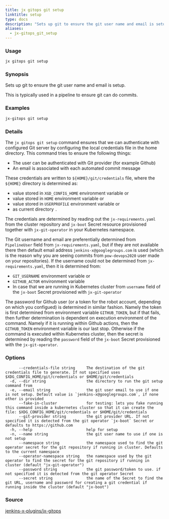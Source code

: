 ```yaml
---
title: jx gitops git setup
linktitle: setup
type: docs
description: "Sets up git to ensure the git user name and email is setup"
aliases:
  - jx-gitops_git_setup
---
```


### Usage

```bash
jx gitops git setup
```

### Synopsis

Sets up git to ensure the git user name and email is setup.
  
This is typically used in a pipeline to ensure git can do commits.

### Examples

  ```bash
  jx-gitops git setup

  ```
  
### Details

The `jx gitops git setup` command ensures that we can authenticate with configured Git server by configuring the local
credentials file in the home directory. This command tries to ensure the following things:

- The user can be authenticated with Git provider (for example Github)
- An email is associated with each automated commit message

These credentials are written to `${HOME}/git/credentials` file, where the `${HOME}` directory is determined as:

- value stored in `XGD_CONFIG_HOME` environment variable or
- value stored in `HOME` environment variable or
- value stored in `USERPROFILE` environment variable or
- as current directory `.`

The credentials are determined by reading out the `jx-requirements.yaml` from the cluster repository and `jx-boot`
Secret resource provisioned together with `jx-git-operator` in your Kubernetes namespace.

The Git username and email are preferentially determined from `PipelineUser` field from `jx-requirements.yaml`, but if
they are not available there then default email address `jenkins-x@googlegroups.com` is used (which is the reason why
you are seeing commits from `pow-devops2020` user made on your repositories). If the username could not be determined
from `jx-requirements.yaml`, then it is determined from:

- `GIT_USERNAME` environment variable or
- `GITHUB_ACTOR` environment variable
- In case that we are running in Kubernetes cluster from `username` field of the `jx-boot` Secret provisioned with
  `jx-git-operator`

The password for Github user (or a token for the robot account, depending on which you configued) is determined in
similar fashion. Namely the token is first determined from environment variable `GITHUB_TOKEN`, but if that fails, then
further determination is dependent on execution environment of the command. Namely if it is running within Github
actions, then the `GITHUB_TOKEN` environment variable is our last stop. Otherwise if the command is executed within
Kubernetes cluster, then the secret is determined by reading the `password` field of the `jx-boot` Secret provisioned
with the `jx-git-operator`.

### Options

```
      --credentials-file string     The destination of the git credentials file to generate. If not specified uses $XDG_CONFIG_HOME/git/credentials or $HOME/git/credentials
  -d, --dir string                  the directory to run the git setup command from
  -e, --email string                the git user email to use if one is not setup. Default value is `jenkins-x@googlegroups.com`, if none other is provided
      --fake-in-cluster             for testing: lets you fake running this command inside a kubernetes cluster so that it can create the file: $XDG_CONFIG_HOME/git/credentials or $HOME/git/credentials
      --git-provider string         the git provider URL. If not specified it is detected from the git operator `jx-boot` Secret or defaults to https://github.com
  -h, --help                        help for setup
  -n, --name string                 the git user name to use if one is not setup
      --namespace string            the namespace used to find the git operator secret for the git repository if running in cluster. Defaults to the current namespace
      --operator-namespace string   the namespace used by the git operator to find the secret for the git repository if running in cluster (default "jx-git-operator")
      --password string             the git password/token to use. if not specified it is detected from the git operator Secret
      --secret string               the name of the Secret to find the git URL, username and password for creating a git credential if running inside the cluster (default "jx-boot")
```

### Source

[jenkins-x-plugins/jx-gitops](https://github.com/jenkins-x-plugins/jx-gitops)
